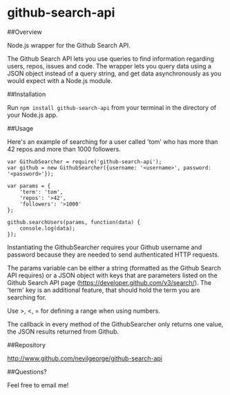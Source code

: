 github-search-api
=================

##Overview

Node.js wrapper for the Github Search API. 

The Github Search API lets you use queries to find information regarding users, repos, issues and code. The wrapper lets you query data using a JSON object instead of a query string, and get data asynchronously as you would expect with a Node.js module.

##Installation

Run `npm install github-search-api` from your terminal in the directory of your Node.js app.

##Usage

Here's an example of searching for a user called 'tom' who has more than 42 repos and more than 1000 followers.


	var GithubSearcher = require('github-search-api');
	var github = new GithubSearcher({username: '<username>', password: '<password>'});
	
	var params = {
		'term': 'tom',
		'repos': '>42',
		'followers': '>1000'
	};
	
	github.searchUsers(params, function(data) {
		console.log(data);
	});
	
Instantiating the GithubSearcher requires your Github username and password because they are needed to send authenticated HTTP requests.

The params variable can be either a string (formatted as the Github Search API requires) or a JSON object with keys that are parameters listed on the Github Search API page (https://developer.github.com/v3/search/). The 'term' key is an additional feature, that should hold the term you are searching for. 

Use >, <, = for defining a range when using numbers.

The callback in every method of the GithubSearcher only returns one value, the JSON results returned from Github.

##Repository

http://www.github.com/nevilgeorge/github-search-api

##Questions?

Feel free to email me!
